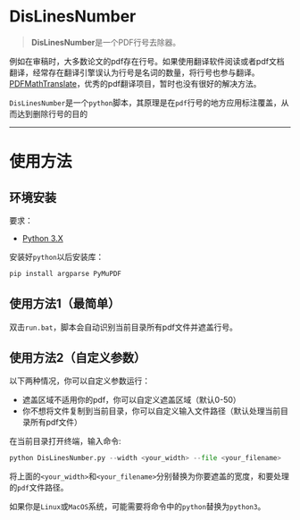 # DisLinesNumber
>**DisLinesNumber**是一个PDF行号去除器。

例如在审稿时，大多数论文的pdf存在行号。如果使用翻译软件阅读或者pdf文档翻译，经常存在翻译引擎误认为行号是名词的数量，将行号也参与翻译。[PDFMathTranslate](https://github.com/Byaidu/PDFMathTranslate/issues/641)，优秀的pdf翻译项目，暂时也没有很好的解决方法。

`DisLinesNumber`是一个`python`脚本，其原理是在`pdf`行号的地方应用标注覆盖，从而达到删除行号的目的

---
# 使用方法

## 环境安装
要求：
- [Python 3.X](https://www.python.org/downloads/)

安装好`python`以后安装库：
````bash
pip install argparse PyMuPDF
````

## 使用方法1（最简单）
双击`run.bat`，脚本会自动识别当前目录所有pdf文件并遮盖行号。

## 使用方法2（自定义参数）
以下两种情况，你可以自定义参数运行：
- 遮盖区域不适用你的pdf，你可以自定义遮盖区域（默认0-50）
- 你不想将文件复制到当前目录，你可以自定义输入文件路径（默认处理当前目录所有pdf文件）

在当前目录打开终端，输入命令:
```python
python DisLinesNumber.py --width <your_width> --file <your_filename>
```

将上面的`<your_width>`和`<your_filename>`分别替换为你要遮盖的宽度，和要处理的`pdf`文件路径。

如果你是`Linux`或`MacOS`系统，可能需要将命令中的`python`替换为`python3`。
